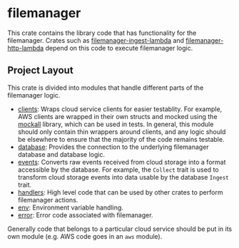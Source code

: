 # filemanager

This crate contains the library code that has functionality for the filemanager. Crates such as [filemanager-ingest-lambda]
and [filemanager-http-lambda] depend on this code to execute filemanager logic.

[filemanager-http-lambda]: ../filemanager-http-lambda
[filemanager-ingest-lambda]: ../filemanager-ingest-lambda

## Project Layout

This crate is divided into modules that handle different parts of the filemanager logic.

* [clients]: Wraps cloud service clients for easier testablity. For example, AWS clients are wrapped
in their own structs and mocked using the [mockall] library, which can be used in tests. In general, this module should only
contain thin wrappers around clients, and any logic should be elsewhere to ensure that the majority of the code remains testable.
* [database]: Provides the connection to the underlying filemanager database and database logic.
* [events]: Converts raw events received from cloud storage into a format accessible by the database. For example, the 
`Collect` trait is used to transform cloud storage events into data usable by the database `Ingest` trait.
* [handlers]: High level code that can be used by other crates to perform filemanager actions.
* [env]: Environment variable handling.
* [error]: Error code associated with filemanager.

[clients]: src/clients
[database]: src/database
[events]: src/events
[handlers]: src/handlers
[env]: src/env.rs
[error]: src/error.rs
[mockall]: https://github.com/asomers/mockall

Generally code that belongs to a particular cloud service should be put in its own module (e.g. AWS code goes in an `aws` module).